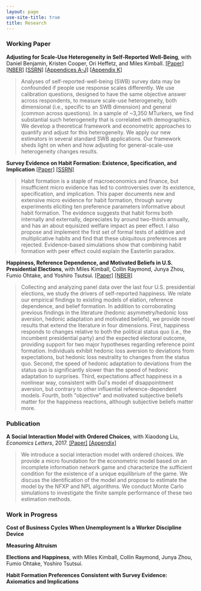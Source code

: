 ```yaml
---
layout: page
use-site-title: true
title: Research
---
```


### Working Paper
**Adjusting for Scale-Use Heterogeneity in Self-Reported Well-Being**, with Daniel Benjamin, Kristen Cooper, Ori Heffetz, and Miles Kimball. [[Paper]](/research/scale_use/BCHKZ.pdf) [[NBER]](https://www.nber.org/papers/w31728) [[SSRN]](https://papers.ssrn.com/sol3/papers.cfm?abstract_id=4568587) [[Appendices A-J]](/research/scale_use/BCHKZ_Appendices_AJ.pdf) [[Appendix K]](/research/scale_use/BCHKZ_Appendix_K.pdf)    
> Analyses of self-reported-well-being (SWB) survey data may be confounded if people use response scales differently. We use calibration questions, designed to have the same objective answer across respondents, to measure scale-use heterogeneity, both dimensional (i.e., specific to an SWB dimension) and general (common across questions). In a sample of ~3,350 MTurkers, we find substantial such heterogeneity that is correlated with demographics. We develop a theoretical framework and econometric approaches to quantify and adjust for this heterogeneity. We apply our new estimators in several standard SWB applications. Our framework sheds light on when and how adjusting for general-scale-use heterogeneity changes results.



**Survey Evidence on Habit Formation: Existence, Specification, and Implication** [[Paper]](/research/habit/Habit_Zhou_Paper.pdf) [[SSRN]](https://papers.ssrn.com/sol3/papers.cfm?abstract_id=3685591)  
> Habit formation is a staple of macroeconomics and finance, but insufficient micro evidence has led to controversies over its existence, specification, and implication. This paper documents new and extensive micro evidence for habit formation, through survey experiments eliciting ten preference parameters informative about habit formation. The evidence suggests that habit forms both internally and externally, depreciates by around two-thirds annually, and has an about equisized welfare impact as peer effect. I also propose and implement the first set of formal tests of additive and multiplicative habits and find that these ubiquitous preferences are rejected. Evidence-based simulations show that combining habit formation with peer effect could explain the Easterlin paradox.



**Happiness, Reference Dependence, and Motivated Beliefs in U.S. Presidential Elections**, with Miles Kimball, Collin Raymond, Junya Zhou, Fumio Ohtake, and Yoshiro Tsutsui. [[Paper]](/research/election_happiness/w32078.pdf) [[NBER]](https://www.nber.org/papers/w32078)    
> Collecting and analyzing panel data over the last four U.S. presidential elections, we study the drivers of self-reported happiness.  We relate our empirical findings to existing models of elation, reference dependence, and belief formation. In addition to corroborating previous findings in the literature (hedonic asymmetry/hedonic loss aversion, hedonic adaptation and motivated beliefs), we provide novel results that extend the literature in four dimensions.  First, happiness responds to changes relative to both the political status quo (i.e., the incumbent presidential party) and the expected electoral outcome, providing support for two major hypotheses regarding reference point formation. Individuals exhibit hedonic loss aversion to deviations from expectations, but hedonic loss neutrality to changes from the status quo.  Second, the speed of hedonic adaptation to deviations from the status quo is significantly slower than the speed of hedonic adaptation to surprises.  Third, expectations affect happiness in a nonlinear way, consistent with Gul's model of disappointment aversion, but contrary to other influential reference-dependent models. Fourth, both "objective" and motivated subjective beliefs matter for the happiness reactions, although subjective beliefs matter more.


### Publication
**A Social Interaction Model with Ordered Choices**, with Xiaodong Liu, *Economics Letters*, 2017. [[Paper]](/research/social_ordered_choice/Social_Ordered_Choice_Paper.pdf) [[Appendix]](/research/social_ordered_choice/Social_Ordered_Choice_Appendix.pdf)    
> We introduce a social interaction model with ordered choices. We provide a micro foundation for the econometric model based on an incomplete information network game and characterize the sufficient condition for the existence of a unique equilibrium of the game. We discuss the identification of the model and propose to estimate the model by the NFXP and NPL algorithms. We conduct Monte Carlo simulations to investigate the finite sample performance of these two estimation methods.


### Work in Progress
**Cost of Business Cycles When Unemployment Is a Worker Discipline Device** 

**Measuring Altruism** 

**Elections and Happiness**, with Miles Kimball, Collin Raymond, Junya Zhou, Fumio Ohtake, Yoshiro Tsutsui.    

**Habit Formation Preferences Consistent with Survey Evidence: Axiomatics and Implications**    



